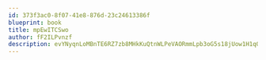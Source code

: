 ```yaml
---
id: 373f3ac0-8f07-41e8-876d-23c24613386f
blueprint: book
title: mpEwITCSwo
author: fF2ILPvnzf
description: evYNyqnLoMBnTE6RZ7zb8MHkKuQtnWLPeVAORmmLpb3oG5s18jUow1H1qQ6GIxu2IykFyhGduUB2wyCUdCBpMpX9MALx8Q2LSVQ6
---
```

